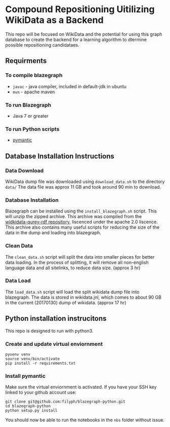 # Compound Repositioning Uitilizing WikiData as a Backend

This repo will be focused on WikiData and the potential for using this graph
database to create the backend for a learning algorithm to dtermine possible
repositioning candidataes.

## Requirments

### To compile blazegraph

- `javac` - java compiler, included in default-jdk in ubuntu
- `mvn` - apache maven

### To run Blazegraph

- Java 7 or greater

### To run Python scripts

- [pymantic](https://github.com/filyph/blazegraph-python)

## Database Installation Instructions

### Data Download

WikiData dump file was downloaded using `download_data.sh` to the directory `data/`
The data file was approx 11 GB and took around 90 min to download.

### Database Installation

Blazegraph can be installed using the `install_blazegraph.sh` script. This will
unzip the zipped archive. This archive was compiled from the [widkidata-qurey-rdf
repository](https://github.com/wikimedia/wikidata-query-rdf), liscenced under the
apache 2.0 liscence. This archive also contains many useful scripts for reducing
the size of the data in the dump and loading into blazegraph.

### Clean Data

The `clean_data.sh` script will split the data into smaller pieces for better
data loading. In the process of splitting, it will remove all non-english
language data and all sitelinks, to reduce data size. (approx 3 hr)

### Data Load

The `load_data.sh` script will load the split wikidata dump file into blazegraph.
The data is stored in wikidata.jnl, which comes to about 90 GB in the current
(20170130) dump of wikidata. (approx 17 hr)

## Python installation instrucitons

This repo is designed to run with python3.

### Create and update virtual enviornment

    pyvenv venv
    source venv/bin/activate
    pip install -r requirements.txt

### Install pymantic

Make sure the virtual enviornment is activated.  If you have your SSH key linked to your
github account use:

    git clone git@github.com:filyph/blazegraph-python.git
    cd blazegraph-python
    python setup.py install

You should now be able to run the notebooks in the `nbs` folder without issue.

